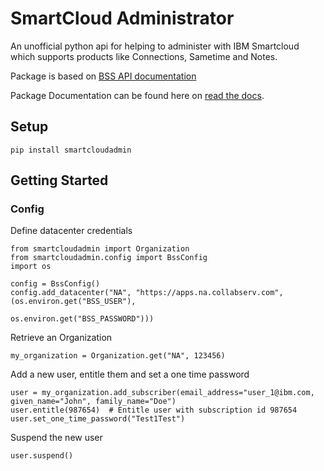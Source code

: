 # SmartCloud Administrator

An unofficial python api for helping to administer with IBM Smartcloud
which supports products like Connections, Sametime and Notes.

Package is based on [BSS API documentation](https://www-10.lotus.com/ldd/appdevwiki.nsf/xpAPIViewer.xsp?lookupName=API+Reference)

Package Documentation can be found here on [read the docs](https://smartcloud-administrator.readthedocs.io/en/latest/).

## Setup
    pip install smartcloudadmin


## Getting Started

### Config
Define datacenter credentials 

    from smartcloudadmin import Organization
    from smartcloudadmin.config import BssConfig
    import os
    
    config = BssConfig()
    config.add_datacenter("NA", "https://apps.na.collabserv.com", (os.environ.get("BSS_USER"),
                                                                         os.environ.get("BSS_PASSWORD")))
                                                                         

Retrieve an Organization

    my_organization = Organization.get("NA", 123456)
    
    
Add a new user, entitle them and set a one time password
    
    user = my_organization.add_subscriber(email_address="user_1@ibm.com, given_name="John", family_name="Doe")
    user.entitle(987654)  # Entitle user with subscription id 987654
    user.set_one_time_password("Test1Test")
    

Suspend the new user
    
    user.suspend()    
